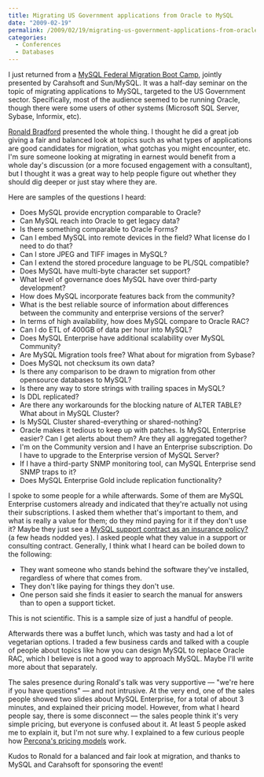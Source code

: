 ```yaml
---
title: Migrating US Government applications from Oracle to MySQL
date: "2009-02-19"
permalink: /2009/02/19/migrating-us-government-applications-from-oracle-to-mysql/
categories:
  - Conferences
  - Databases
---
```

I just returned from a [MySQL Federal Migration Boot Camp][1], jointly presented by Carahsoft and Sun/MySQL. It was a half-day seminar on the topic of migrating applications to MySQL, targeted to the US Government sector. Specifically, most of the audience seemed to be running Oracle, though there were some users of other systems (Microsoft SQL Server, Sybase, Informix, etc).

[Ronald Bradford][2] presented the whole thing. I thought he did a great job giving a fair and balanced look at topics such as what types of applications are good candidates for migration, what gotchas you might encounter, etc. I'm sure someone looking at migrating in earnest would benefit from a whole day's discussion (or a more focused engagement with a consultant), but I thought it was a great way to help people figure out whether they should dig deeper or just stay where they are.

Here are samples of the questions I heard:

*   Does MySQL provide encryption comparable to Oracle?
*   Can MySQL reach into Oracle to get legacy data?
*   Is there something comparable to Oracle Forms?
*   Can I embed MySQL into remote devices in the field? What license do I need to do that?
*   Can I store JPEG and TIFF images in MySQL?
*   Can I extend the stored procedure language to be PL/SQL compatible?
*   Does MySQL have multi-byte character set support?
*   What level of governance does MySQL have over third-party development?
*   How does MySQL incorporate features back from the community?
*   What is the best reliable source of information about differences between the community and enterprise versions of the server?
*   In terms of high availability, how does MySQL compare to Oracle RAC?
*   Can I do ETL of 400GB of data per hour into MySQL?
*   Does MySQL Enterprise have additional scalability over MySQL Community?
*   Are MySQL Migration tools free? What about for migration from Sybase?
*   Does MySQL not checksum its own data?
*   Is there any comparison to be drawn to migration from other opensource databases to MySQL?
*   Is there any way to store strings with trailing spaces in MySQL?
*   Is DDL replicated?
*   Are there any workarounds for the blocking nature of ALTER TABLE? What about in MySQL Cluster?
*   Is MySQL Cluster shared-everything or shared-nothing?
*   Oracle makes it tedious to keep up with patches. Is MySQL Enterprise easier? Can I get alerts about them? Are they all aggregated together?
*   I'm on the Community version and I have an Enterprise subscription. Do I have to upgrade to the Enterprise version of MySQL Server?
*   If I have a third-party SNMP monitoring tool, can MySQL Enterprise send SNMP traps to it?
*   Does MySQL Enterprise Gold include replication functionality?

I spoke to some people for a while afterwards. Some of them are MySQL Enterprise customers already and indicated that they're actually not using their subscriptions. I asked them whether that's important to them, and what is really a value for them; do they mind paying for it if they don't use it? Maybe they just see a [MySQL support contract as an insurance policy?][3] (a few heads nodded yes). I asked people what they value in a support or consulting contract. Generally, I think what I heard can be boiled down to the following:

*   They want someone who stands behind the software they've installed, regardless of where that comes from.
*   They don't like paying for things they don't use.
*   One person said she finds it easier to search the manual for answers than to open a support ticket.

This is not scientific. This is a sample size of just a handful of people.

Afterwards there was a buffet lunch, which was tasty and had a lot of vegetarian options. I traded a few business cards and talked with a couple of people about topics like how you can design MySQL to replace Oracle RAC, which I believe is not a good way to approach MySQL. Maybe I'll write more about that separately.

The sales presence during Ronald's talk was very supportive &#8212; "we're here if you have questions" &#8212; and not intrusive. At the very end, one of the sales people showed two slides about MySQL Enterprise, for a total of about 3 minutes, and explained their pricing model. However, from what I heard people say, there is some disconnect &#8212; the sales people think it's very simple pricing, but everyone is confused about it. At least 5 people asked me to explain it, but I'm not sure why. I explained to a few curious people how [Percona's pricing models][4] work.

Kudos to Ronald for a balanced and fair look at migration, and thanks to MySQL and Carahsoft for sponsoring the event!

 [1]: http://www.carahsoft.com/events/mysql/02-18-09/mysql02-18-09.html
 [2]: http://42sql.com/
 [3]: http://peterzaitsev.com/2009/02/14/how-support-is-different-from-the-car-insurance/
 [4]: http://www.percona.com/flexible-pricing-advantage.html
